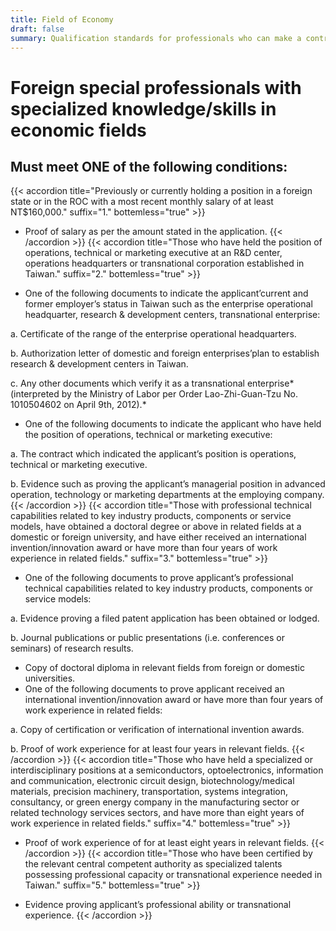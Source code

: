 ```yaml
---
title: Field of Economy
draft: false
summary: Qualification standards for professionals who can make a contribution to Taiwan's economy.
---
```

# Foreign special professionals with specialized knowledge/skills in economic fields

## Must meet **ONE** of the following conditions:

{{< accordion title="Previously or currently holding a position in a foreign state or in the ROC with a most recent monthly salary of at least NT$160,000." suffix="1." bottemless="true" >}}

* Proof of salary as per the amount stated in the application.
{{< /accordion >}}
{{< accordion title="Those who have held the position of operations, technical or marketing executive at an R&D center, operations headquarters or transnational corporation established in Taiwan." suffix="2." bottemless="true" >}}

* One of the following documents to indicate the applicant’current and former employer’s status in Taiwan such as the enterprise operational headquarter, research & development centers, transnational enterprise:

a. Certificate of the range of the enterprise operational headquarters.

b. Authorization letter of domestic and foreign enterprises’plan to establish research & development centers in Taiwan.

c. Any other documents which verify it as a transnational enterprise*(interpreted by the Ministry of Labor per Order Lao-Zhi-Guan-Tzu No. 1010504602 on April 9th, 2012).*

* One of the following documents to indicate the applicant who have held the position of operations, technical or marketing executive:

a. The contract which indicated the applicant’s position is operations, technical or marketing executive.

b. Evidence such as proving the applicant’s managerial position in advanced operation, technology or marketing departments at the employing company.
{{< /accordion >}}
{{< accordion title="Those with professional technical capabilities related to key industry products, components or service models, have obtained a doctoral degree or above in related fields at a domestic or foreign university, and have either received an international invention/innovation award or have more than four years of work experience in related fields." suffix="3." bottemless="true" >}}

* One of the following documents to prove applicant’s professional technical capabilities related to key industry products, components or service models:

a. Evidence proving a filed patent application has been obtained or lodged.

b. Journal publications or public presentations (i.e. conferences or seminars) of research results.

* Copy of doctoral diploma in relevant fields from foreign or domestic universities.
* One of the following documents to prove applicant received an international invention/innovation award or have more than four years of work experience in related fields:

a. Copy of certification or verification of international invention awards.

b. Proof of work experience for at least four years in relevant fields.
{{< /accordion >}}
{{< accordion title="Those who have held a specialized or interdisciplinary positions at a semiconductors, optoelectronics, information and communication, electronic circuit design, biotechnology/medical materials, precision machinery, transportation, systems integration, consultancy, or green energy company in the manufacturing sector or related technology services sectors, and have more than eight years of work experience in related fields." suffix="4." bottemless="true" >}}

* Proof of work experience of for at least eight years in relevant fields.
{{< /accordion >}}
{{< accordion title="Those who have been certified by the relevant central competent authority as specialized talents possessing professional capacity or transnational experience needed in Taiwan." suffix="5." bottemless="true" >}}

* Evidence proving applicant’s professional ability or transnational experience.
{{< /accordion >}}
